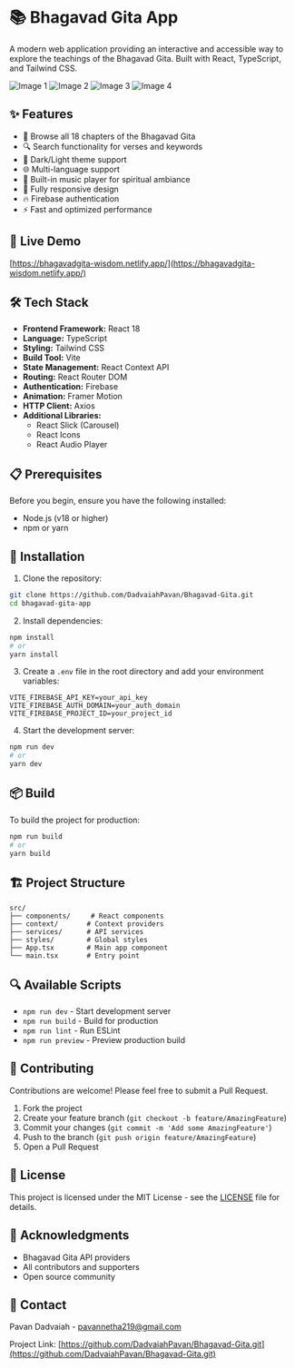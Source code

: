 # 📚 Bhagavad Gita App

A modern web application providing an interactive and accessible way to explore the teachings of the Bhagavad Gita. Built with React, TypeScript, and Tailwind CSS.

![Image 1](https://i.ibb.co/C8nxDrh/Screenshot-2024-12-06-143135.png)
![Image 2](https://i.ibb.co/9WVBbG2/Screenshot-2024-12-06-143149.png)
![Image 3](https://i.ibb.co/GJX2Vg0/Screenshot-2024-12-06-143210.png)
![Image 4](https://i.ibb.co/yyyCzvT/Screenshot-2024-12-06-143223.png)


## ✨ Features

- 📖 Browse all 18 chapters of the Bhagavad Gita
- 🔍 Search functionality for verses and keywords
- 🌙 Dark/Light theme support
- 🌐 Multi-language support
- 🎵 Built-in music player for spiritual ambiance
- 📱 Fully responsive design
- 🔥 Firebase authentication
- ⚡ Fast and optimized performance

## 🚀 Live Demo

[https://bhagavadgita-wisdom.netlify.app/](https://bhagavadgita-wisdom.netlify.app/) <!-- Add your deployed app URL here -->

## 🛠️ Tech Stack

- **Frontend Framework:** React 18
- **Language:** TypeScript
- **Styling:** Tailwind CSS
- **Build Tool:** Vite
- **State Management:** React Context API
- **Routing:** React Router DOM
- **Authentication:** Firebase
- **Animation:** Framer Motion
- **HTTP Client:** Axios
- **Additional Libraries:**
  - React Slick (Carousel)
  - React Icons
  - React Audio Player

## 📋 Prerequisites

Before you begin, ensure you have the following installed:
- Node.js (v18 or higher)
- npm or yarn

## 🔧 Installation

1. Clone the repository:
```bash
git clone https://github.com/DadvaiahPavan/Bhagavad-Gita.git
cd bhagavad-gita-app
```

2. Install dependencies:
```bash
npm install
# or
yarn install
```

3. Create a `.env` file in the root directory and add your environment variables:
```env
VITE_FIREBASE_API_KEY=your_api_key
VITE_FIREBASE_AUTH_DOMAIN=your_auth_domain
VITE_FIREBASE_PROJECT_ID=your_project_id
```

4. Start the development server:
```bash
npm run dev
# or
yarn dev
```

## 📦 Build

To build the project for production:

```bash
npm run build
# or
yarn build
```

## 🏗️ Project Structure

```
src/
├── components/     # React components
├── context/       # Context providers
├── services/      # API services
├── styles/        # Global styles
├── App.tsx        # Main app component
└── main.tsx       # Entry point
```

## 🔍 Available Scripts

- `npm run dev` - Start development server
- `npm run build` - Build for production
- `npm run lint` - Run ESLint
- `npm run preview` - Preview production build

## 🤝 Contributing

Contributions are welcome! Please feel free to submit a Pull Request.

1. Fork the project
2. Create your feature branch (`git checkout -b feature/AmazingFeature`)
3. Commit your changes (`git commit -m 'Add some AmazingFeature'`)
4. Push to the branch (`git push origin feature/AmazingFeature`)
5. Open a Pull Request

## 📝 License

This project is licensed under the MIT License - see the [LICENSE](LICENSE) file for details.

## 👏 Acknowledgments

- Bhagavad Gita API providers
- All contributors and supporters
- Open source community

## 📧 Contact

Pavan Dadvaiah - [pavannetha219@gmail.com](mailto:pavannetha219@gmail.com)

Project Link: [https://github.com/DadvaiahPavan/Bhagavad-Gita.git](https://github.com/DadvaiahPavan/Bhagavad-Gita.git)
